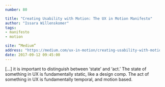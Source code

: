 ```yaml
---
number: 80

title: "Creating Usability with Motion: The UX in Motion Manifesto"
author: "Issara Willenskomer"
tags:
- manifesto
- motion

site: “Medium”
address: "https://medium.com/ux-in-motion/creating-usability-with-motion-the-ux-in-motion-manifesto-a87a4584ddc"
date: 2017-09-12 09:45:00
---
```


[…] it is important to distinguish between ‘state’ and ‘act.’ The state of something in UX is fundamentally static, like a design comp. The act of something in UX is fundamentally temporal, and motion based.
